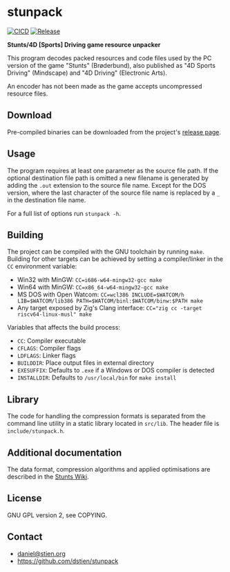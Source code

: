 # stunpack

[![CICD](https://img.shields.io/github/actions/workflow/status/dstien/stunpack/ci.yml)](https://github.com/dstien/stunpack/actions/workflows/ci.yml)
[![Release](https://img.shields.io/github/v/release/dstien/stunpack)](https://github.com/dstien/stunpack/releases)

**Stunts/4D [Sports] Driving game resource unpacker**

This program decodes packed resources and code files used by the PC version of the game "Stunts" (Brøderbund), also published as "4D Sports Driving" (Mindscape) and "4D Driving" (Electronic Arts).

An encoder has not been made as the game accepts uncompressed resource files.

## Download

Pre-compiled binaries can be downloaded from the project's [release page](https://github.com/dstien/stunpack/releases).

## Usage

The program requires at least one parameter as the source file path. If the optional destination file path is omitted a new filename is generated by adding the `.out` extension to the source file name. Except for the DOS version, where the last character of the source file name is replaced by a `_` in the destination file name.

For a full list of options run `stunpack -h`.

## Building

The project can be compiled with the GNU toolchain by running `make`. Building for other targets can be achieved by setting a compiler/linker in the `CC` environment variable:
* Win32 with MinGW: `CC=i686-w64-mingw32-gcc make`
* Win64 with MinGW: `CC=x86_64-w64-mingw32-gcc make`
* MS DOS with Open Watcom: `CC=wcl386 INCLUDE=$WATCOM/h LIB=$WATCOM/lib386 PATH=$WATCOM/binl:$WATCOM/binw:$PATH make`
* Any target exposed by Zig's Clang interface: `CC="zig cc -target riscv64-linux-musl" make`

Variables that affects the build process:
* `CC`: Compiler executable
* `CFLAGS`: Compiler flags
* `LDFLAGS`: Linker flags
* `BUILDDIR`: Place output files in external directory
* `EXESUFFIX`: Defaults to `.exe` if a Windows or DOS compiler is detected
* `INSTALLDIR`: Defaults to `/usr/local/bin` for `make install`

## Library

The code for handling the compression formats is separated from the command line utility in a static library located in `src/lib`. The header file is `include/stunpack.h`.

## Additional documentation

The data format, compression algorithms and applied optimisations are described in the [Stunts Wiki](https://wiki.stunts.hu/wiki/Compression).

## License

GNU GPL version 2, see COPYING.

## Contact

* daniel@stien.org
* https://github.com/dstien/stunpack
